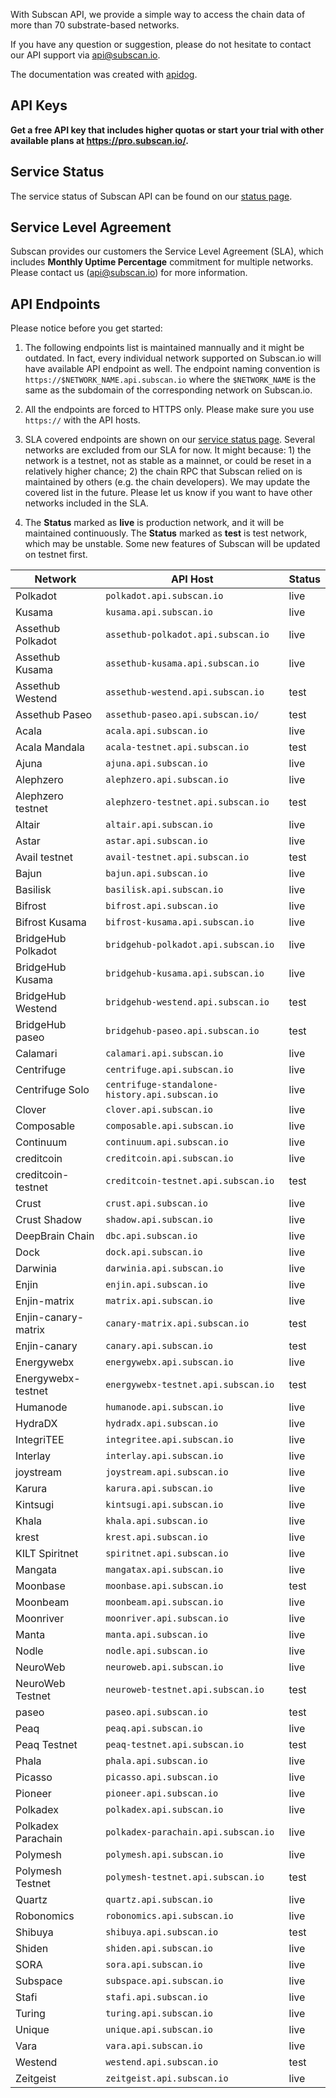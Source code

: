 With Subscan API, we provide a simple way to access the chain data of more than 70 substrate-based networks.

If you have any question or suggestion, please do not hesitate to contact our API support
via [api@subscan.io](mailto:api@subscan.io).

The documentation was created with [apidog](apidog.com).

## API Keys

**Get a free API key that includes higher quotas or start your trial with other available plans
at <https://pro.subscan.io/>.**

## Service Status

The service status of Subscan API can be found on our [status page](https://subscan.statuspage.io).

## Service Level Agreement

Subscan provides our customers the Service Level Agreement (SLA), which includes **Monthly Uptime Percentage**
commitment for multiple networks. Please contact us ([api@subscan.io](mailto:api@subscan.io)) for more information.

## API Endpoints

Please notice before you get started:

1. The following endpoints list is maintained mannually and it might be outdated. In fact, every individual network
   supported on Subscan.io will have available API endpoint as well. The endpoint naming convention
   is `https://$NETWORK_NAME.api.subscan.io` where the `$NETWORK_NAME` is the same as the subdomain of the corresponding
   network on Subscan.io.

2. All the endpoints are forced to HTTPS only. Please make sure you use `https://` with the API hosts.

3. SLA covered endpoints are shown on our [service status page](https://subscan.statuspage.io/). Several networks are
   excluded from our SLA for now. It might because: 1) the network is a testnet, not as stable as a mainnet, or could be
   reset in a relatively higher chance; 2) the chain RPC that Subscan relied on is maintained by others (e.g. the chain
   developers). We may update the covered list in the future. Please let us know if you want to have other networks
   included in the SLA.

4. The **Status** marked as **live** is production network, and it will be maintained continuously. The **Status**
   marked as **test** is test network, which may be unstable. Some new features of Subscan will be updated on testnet
   first.

| Network             | API Host                                       | Status |
|---------------------|------------------------------------------------|--------|
| Polkadot            | `polkadot.api.subscan.io`                      | live   |
| Kusama              | `kusama.api.subscan.io`                        | live   |
| Assethub Polkadot   | `assethub-polkadot.api.subscan.io`             | live   |
| Assethub Kusama     | `assethub-kusama.api.subscan.io`               | live   |
| Assethub Westend    | `assethub-westend.api.subscan.io`              | test   |
| Assethub Paseo      | `assethub-paseo.api.subscan.io/`               | test   |
| Acala               | `acala.api.subscan.io`                         | live   |
| Acala Mandala       | `acala-testnet.api.subscan.io`                 | test   |
| Ajuna               | `ajuna.api.subscan.io`                         | live   |
| Alephzero           | `alephzero.api.subscan.io`                     | live   |
| Alephzero testnet   | `alephzero-testnet.api.subscan.io`             | test   |
| Altair              | `altair.api.subscan.io`                        | live   |
| Astar               | `astar.api.subscan.io`                         | live   |
| Avail testnet       | `avail-testnet.api.subscan.io`                 | test   |
| Bajun               | `bajun.api.subscan.io`                         | live   |
| Basilisk            | `basilisk.api.subscan.io`                      | live   |
| Bifrost             | `bifrost.api.subscan.io`                       | live   |
| Bifrost Kusama      | `bifrost-kusama.api.subscan.io`                | live   |
| BridgeHub Polkadot  | `bridgehub-polkadot.api.subscan.io`            | live   |
| BridgeHub Kusama    | `bridgehub-kusama.api.subscan.io`              | live   |
| BridgeHub Westend   | `bridgehub-westend.api.subscan.io`             | test   |
| BridgeHub paseo     | `bridgehub-paseo.api.subscan.io`               | test   |
| Calamari            | `calamari.api.subscan.io`                      | live   |
| Centrifuge          | `centrifuge.api.subscan.io`                    | live   |
| Centrifuge Solo     | `centrifuge-standalone-history.api.subscan.io` | live   |
| Clover              | `clover.api.subscan.io`                        | live   |
| Composable          | `composable.api.subscan.io`                    | live   |
| Continuum           | `continuum.api.subscan.io`                     | live   |
| creditcoin          | `creditcoin.api.subscan.io`                    | live   |
| creditcoin-testnet  | `creditcoin-testnet.api.subscan.io`            | test   |
| Crust               | `crust.api.subscan.io`                         | live   |
| Crust Shadow        | `shadow.api.subscan.io`                        | live   |
| DeepBrain Chain     | `dbc.api.subscan.io`                           | live   |
| Dock                | `dock.api.subscan.io`                          | live   |
| Darwinia            | `darwinia.api.subscan.io`                      | live   |
| Enjin               | `enjin.api.subscan.io`                         | live   |
| Enjin-matrix        | `matrix.api.subscan.io`                        | live   |
| Enjin-canary-matrix | `canary-matrix.api.subscan.io`                 | test   |
| Enjin-canary        | `canary.api.subscan.io`                        | test   |
| Energywebx          | `energywebx.api.subscan.io`                    | live   |
| Energywebx-testnet  | `energywebx-testnet.api.subscan.io`            | test   |
| Humanode            | `humanode.api.subscan.io`                      | live   |
| HydraDX             | `hydradx.api.subscan.io`                       | live   |
| IntegriTEE          | `integritee.api.subscan.io`                    | live   |
| Interlay            | `interlay.api.subscan.io`                      | live   |
| joystream           | `joystream.api.subscan.io`                     | live   |
| Karura              | `karura.api.subscan.io`                        | live   |
| Kintsugi            | `kintsugi.api.subscan.io`                      | live   |
| Khala               | `khala.api.subscan.io`                         | live   |
| krest               | `krest.api.subscan.io`                         | live   |
| KILT Spiritnet      | `spiritnet.api.subscan.io`                     | live   |
| Mangata             | `mangatax.api.subscan.io`                      | live   |
| Moonbase            | `moonbase.api.subscan.io`                      | test   |
| Moonbeam            | `moonbeam.api.subscan.io`                      | live   |
| Moonriver           | `moonriver.api.subscan.io`                     | live   |
| Manta               | `manta.api.subscan.io`                         | live   |
| Nodle               | `nodle.api.subscan.io`                         | live   |
| NeuroWeb            | `neuroweb.api.subscan.io`                      | live   |
| NeuroWeb Testnet    | `neuroweb-testnet.api.subscan.io`              | test   |
| paseo               | `paseo.api.subscan.io`                         | test   |
| Peaq                | `peaq.api.subscan.io`                          | live   |
| Peaq  Testnet       | `peaq-testnet.api.subscan.io`                  | test   |
| Phala               | `phala.api.subscan.io`                         | live   |
| Picasso             | `picasso.api.subscan.io`                       | live   |
| Pioneer             | `pioneer.api.subscan.io`                       | live   |
| Polkadex            | `polkadex.api.subscan.io`                      | live   |
| Polkadex Parachain  | `polkadex-parachain.api.subscan.io`            | live   |
| Polymesh            | `polymesh.api.subscan.io`                      | live   |
| Polymesh Testnet    | `polymesh-testnet.api.subscan.io`              | test   |
| Quartz              | `quartz.api.subscan.io`                        | live   |
| Robonomics          | `robonomics.api.subscan.io`                    | live   |
| Shibuya             | `shibuya.api.subscan.io`                       | test   |
| Shiden              | `shiden.api.subscan.io`                        | live   |
| SORA                | `sora.api.subscan.io`                          | live   |
| Subspace            | `subspace.api.subscan.io`                      | live   |
| Stafi               | `stafi.api.subscan.io`                         | live   |
| Turing              | `turing.api.subscan.io`                        | live   |
| Unique              | `unique.api.subscan.io`                        | live   |
| Vara                | `vara.api.subscan.io`                          | live   |
| Westend             | `westend.api.subscan.io`                       | test   |
| Zeitgeist           | `zeitgeist.api.subscan.io`                     | live   |
